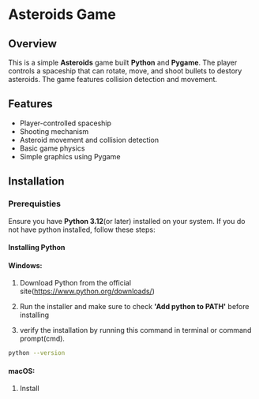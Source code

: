# Asteroids Game

## Overview

This is a simple **Asteroids** game built **Python** and **Pygame**. The player controls a spaceship that can rotate, move, and shoot bullets to destory asteroids. The game features collision detection and movement.


## Features

- Player-controlled spaceship
- Shooting mechanism
- Asteroid movement and collision detection
- Basic game physics
- Simple graphics using Pygame


## Installation

### Prerequisties

Ensure you have **Python 3.12**(or later) installed on your system. If you do not have python installed, follow these steps:

#### Installing Python

#### **Windows**:
1. Download Python from the official site(https://www.python.org/downloads/)

2. Run the installer and make sure to check **'Add python to PATH'** before installing
3. verify the installation by  running this command in terminal or command prompt(cmd).
```sh
python --version
```

#### **macOS**:
1. Install 
